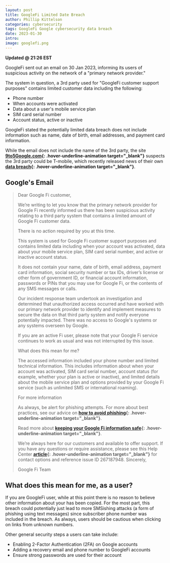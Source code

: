 ```yaml
---
layout: post
title: GoogleFi Limited Date Breach
author: Phillip Kittelson
categories: cybersecurity
tags: GoogleFi Google cybersecurity data breach
date: 2023-01-30
intro: 
image: googlefi.png
---
```

__Updated @ 21:26 EST__

GoogleFi sent out an email on 30 Jan 2023, informing its users of suspicious activity on the network of a "primary network provider."

The system in question, a 3rd party used for "GoogleFi customer support purposes" contains limited customer data including the following:

- Phone number
- When accounts were activated
- Data about a user's mobile service plan
- SIM card serial number
- Account status, active or inactive

GoogleFi stated the potentially limited data breach does not include information such as name, date of birth, email addresses, and payment card information.

While the email does not include the name of the 3rd party, the site **[9to5Google.com](https://9to5google.com/2023/01/30/google-fi-data-breach-tmobile/){: .hover-underline-animation target="_blank"}** suspects the 3rd party could be T-mobile, which recently released news of their own **[data breach](https://9to5mac.com/2023/01/19/t-mobile-data-breach-customer-info/){: .hover-underline-animation target="_blank"}**.


## Google's Email
> Dear Google Fi customer,
>
>We’re writing to let you know that the primary network provider for Google Fi recently informed us there has been suspicious activity relating to a third party system that contains a limited amount of Google Fi customer data.
>
> There is no action required by you at this time.
>
> This system is used for Google Fi customer support purposes and contains limited data including when your account was activated, data about your mobile service plan, SIM card serial number, and active or inactive account status.
>
> It does not contain your name, date of birth, email address, payment card information, social security number or tax IDs, driver’s license or other form of government ID, or financial account information, passwords or PINs that you may use for Google Fi, or the contents of any SMS messages or calls.
>
> Our incident response team undertook an investigation and determined that unauthorized access occurred and have worked with our primary network provider to identify and implement measures to secure the data on that third party system and notify everyone potentially impacted. There was no access to Google's systems or any systems overseen by Google.
>
> If you are an active Fi user, please note that your Google Fi service continues to work as usual and was not interrupted by this issue.
>
> What does this mean for me?
>
>The accessed information included your phone number and limited technical information. This includes information about when your account was activated, SIM card serial number, account status (for example, whether your plan is active or inactive), and limited details about the mobile service plan and options provided by your Google Fi service (such as unlimited SMS or international roaming).
>
> For more information
>
> As always, be alert for phishing attempts. For more about best practices, see our advice on **[how to avoid phishing](https://support.google.com/mail/answer/8253#zippy=%2Cpay-attention-to-warnings-from-google%2Cnever-respond-to-requests-for-private-info%2Cbeware-of-messages-that-sound-urgent-or-too-good-to-be-true%2Cstop-think-before-you-click%2Cuse-gmail-to-help-you-identify-phishing-emails%2Cuse-safe-browsing-in-chrome%2Ccheck-for-unsafe-saved-passwords%2Chelp-protect-your-google-account-password%2Clearn-about--step-verification%2Cdont-enter-your-password-after-clicking-a-link-in-a-message){: .hover-underline-animation target="_blank"}**.
>
> Read more about **[keeping your Google Fi information safe](https://support.google.com/fi/answer/13274172?visit_id=638107279937551347-538348395&p=January2023&rd=1){: .hover-underline-animation target="_blank"}**.
>
> We’re always here for our customers and available to offer support. If you have any questions or require assistance, please see this Help Center **[article](https://support.google.com/fi/answer/13274172?visit_id=638107279937551347-538348395&p=January2023&rd=1){: .hover-underline-animation target="_blank"}** for contact options and reference issue ID 267187948.
> Sincerely,
>
>Google Fi Team


## What does this mean for me, as a user?
If you are GoogleFi user, while at this point there is no reason to believe other information about your has been copied. For the most part, this breach could potentially just lead to more SMSishing attacks (a form of phishing using text messages) since subscriber phone number was included in the breach. As always, users should be cautious when clicking on links from unknown numbers.

Other general security steps a users can take include:
- Enabling 2-Factor Authentication (2FA) on Google accounts
- Adding a recovery email and phone number to GoogleFi accounts
- Ensure strong passwords are used for their account